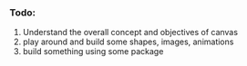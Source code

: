 ### Todo:

1. Understand the overall concept and objectives of canvas
2. play around and build some shapes, images, animations
3. build something using some package


